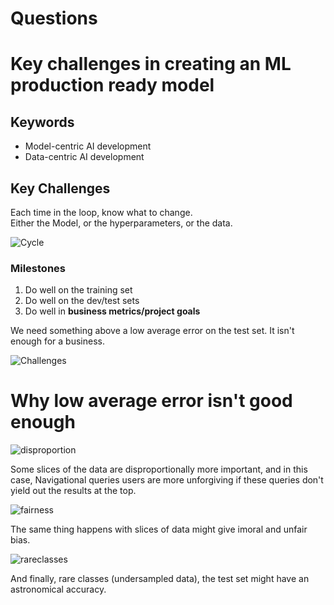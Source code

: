 # Questions


# Key challenges in creating an ML production ready model

## Keywords

- Model-centric AI development
- Data-centric AI development

## Key Challenges

Each time in the loop, know what to change.  
Either the Model, or the hyperparameters, or the data.  

![Cycle](https://i.imgur.com/sYnNIuG.png)

### Milestones

1. Do well on the training set
2. Do well on the dev/test sets
3. Do well in **business metrics/project goals**

We need something above a low average error on the test set. It isn't enough for a business. 

![Challenges](https://i.imgur.com/c59WYuf.png)

# Why low average error isn't good enough

![disproportion](https://i.imgur.com/JEmzcXM.png)

Some slices of the data are disproportionally more important, and in this case, Navigational queries users are more unforgiving if these queries don't yield out the results at the top.

![fairness](https://i.imgur.com/0gro2ip.png)

The same thing happens with slices of data might give imoral and unfair bias.

![rareclasses](https://i.imgur.com/0qXO6Oh.png)

And finally, rare classes (undersampled data), the test set might have an astronomical accuracy.

